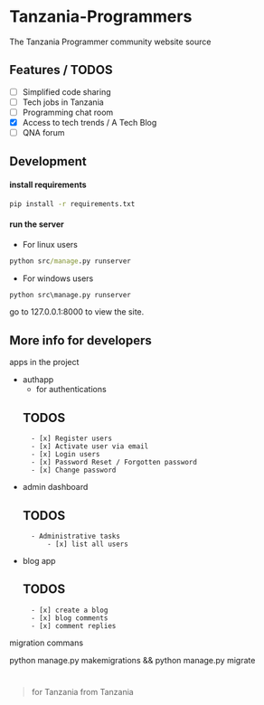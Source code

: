 # Tanzania-Programmers

The Tanzania Programmer community website source

## Features / TODOS

- [ ] Simplified code sharing
- [ ] Tech jobs in Tanzania
- [ ] Programming chat room
- [x] Access to tech trends / A Tech Blog
- [ ] QNA forum

## Development

#### install requirements

```cmd
pip install -r requirements.txt
```

#### run the server

- For linux users
```cmd
python src/manage.py runserver
```

- For windows users
```cmd
python src\manage.py runserver
```

go to 127.0.0.1:8000 to view the site.


## More info for developers

apps in the project

- authapp
    - for authentications 
    ## TODOS
        - [x] Register users
        - [x] Activate user via email
        - [x] Login users
        - [x] Password Reset / Forgotten password
        - [x] Change password

- admin dashboard
    ## TODOS
        - Administrative tasks
            - [x] list all users 
- blog app
    ## TODOS
        - [x] create a blog
        - [x] blog comments
        - [x] comment replies


migration commans

python manage.py makemigrations && python manage.py migrate
#

> for Tanzania from Tanzania 

#